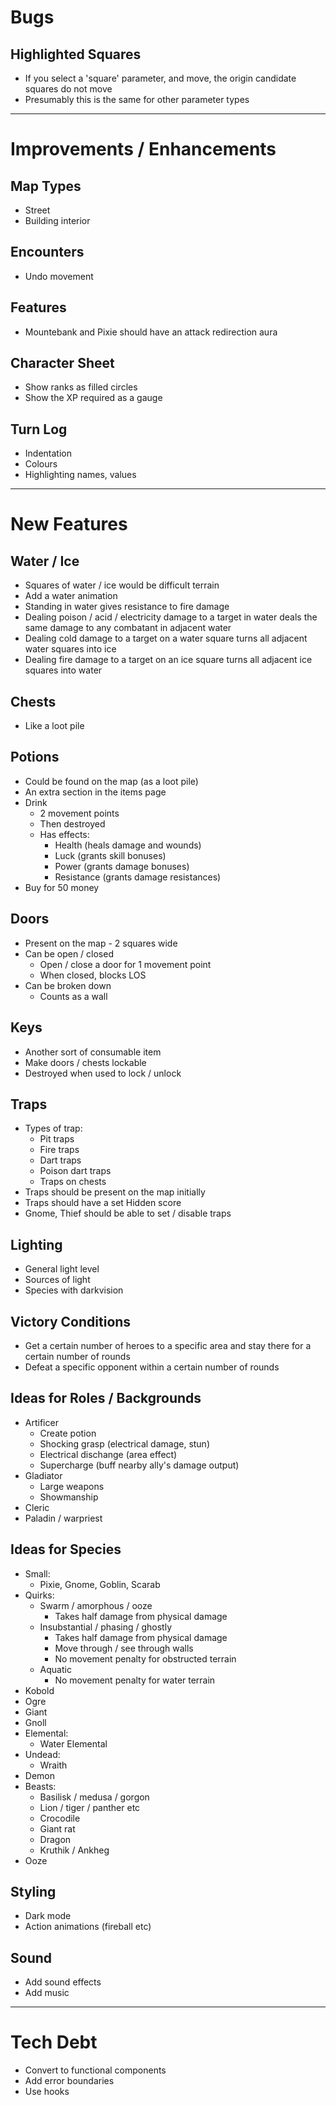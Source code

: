 # Bugs

## Highlighted Squares
* If you select a 'square' parameter, and move, the origin candidate squares do not move
* Presumably this is the same for other parameter types

-----------------------------------------------------------------------------------------

# Improvements / Enhancements

## Map Types
* Street
* Building interior

## Encounters
* Undo movement

## Features
* Mountebank and Pixie should have an attack redirection aura

## Character Sheet
* Show ranks as filled circles
* Show the XP required as a gauge

## Turn Log
* Indentation
* Colours
* Highlighting names, values

-----------------------------------------------------------------------------------------

# New Features

## Water / Ice
* Squares of water / ice would be difficult terrain
* Add a water animation
* Standing in water gives resistance to fire damage
* Dealing poison / acid / electricity damage to a target in water deals the same damage to any combatant in adjacent water
* Dealing cold damage to a target on a water square turns all adjacent water squares into ice
* Dealing fire damage to a target on an ice square turns all adjacent ice squares into water

## Chests
* Like a loot pile

## Potions
* Could be found on the map (as a loot pile)
* An extra section in the items page
* Drink
  * 2 movement points
  * Then destroyed
  * Has effects:
    * Health (heals damage and wounds)
    * Luck (grants skill bonuses)
    * Power (grants damage bonuses)
    * Resistance (grants damage resistances)
* Buy for 50 money

## Doors
* Present on the map - 2 squares wide
* Can be open / closed
  * Open / close a door for 1 movement point
  * When closed, blocks LOS
* Can be broken down
  * Counts as a wall

## Keys
* Another sort of consumable item
* Make doors / chests lockable
* Destroyed when used to lock / unlock

## Traps
* Types of trap:
  * Pit traps
  * Fire traps
  * Dart traps
  * Poison dart traps
  * Traps on chests
* Traps should be present on the map initially
* Traps should have a set Hidden score
* Gnome, Thief should be able to set / disable traps

## Lighting
* General light level
* Sources of light
* Species with darkvision

## Victory Conditions
* Get a certain number of heroes to a specific area and stay there for a certain number of rounds
* Defeat a specific opponent within a certain number of rounds

## Ideas for Roles / Backgrounds
* Artificer
  * Create potion
  * Shocking grasp (electrical damage, stun)
  * Electrical dischange (area effect)
  * Supercharge (buff nearby ally's damage output)
* Gladiator
  * Large weapons
  * Showmanship
* Cleric
* Paladin / warpriest

## Ideas for Species
* Small:
  * Pixie, Gnome, Goblin, Scarab
* Quirks:
  * Swarm / amorphous / ooze
    * Takes half damage from physical damage
  * Insubstantial / phasing / ghostly
    * Takes half damage from physical damage
    * Move through / see through walls
    * No movement penalty for obstructed terrain
  * Aquatic
    * No movement penalty for water terrain
* Kobold
* Ogre
* Giant
* Gnoll
* Elemental:
  * Water Elemental
* Undead:
  * Wraith
* Demon
* Beasts:
  * Basilisk / medusa / gorgon
  * Lion / tiger / panther etc
  * Crocodile
  * Giant rat
  * Dragon
  * Kruthik / Ankheg
* Ooze

## Styling
* Dark mode
* Action animations (fireball etc)

## Sound
* Add sound effects
* Add music

-----------------------------------------------------------------------------------------

# Tech Debt

* Convert to functional components
* Add error boundaries
* Use hooks
